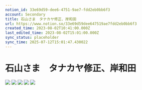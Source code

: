 ```yaml
---
notion_id: 33e69d59-dee6-4751-9ae7-fdd2eb0bb6f3
account: Secondary
title: 石山さま　タナカヤ修正、岸和田
url: https://www.notion.so/33e69d59dee647519ae7fdd2eb0bb6f3
created_time: 2023-08-02T10:41:00.000Z
last_edited_time: 2023-08-02T15:01:00.000Z
sync_status: placeholder
sync_time: 2025-07-12T15:01:47.430022
---
```

# 石山さま　タナカヤ修正、岸和田

![](https://prod-files-secure.s3.us-west-2.amazonaws.com/d58fe38c-a9d4-4466-aed9-85604b7b2c6d/55ea9351-dde9-42b6-b8e7-fdbe4988f1ae/%E3%82%B9%E3%82%AF%E3%83%AA%E3%83%BC%E3%83%B3%E3%82%B7%E3%83%A7%E3%83%83%E3%83%88_2023-08-02_19.40.48.png?X-Amz-Algorithm=AWS4-HMAC-SHA256&X-Amz-Content-Sha256=UNSIGNED-PAYLOAD&X-Amz-Credential=ASIAZI2LB466ZRGKTCHT%2F20250719%2Fus-west-2%2Fs3%2Faws4_request&X-Amz-Date=20250719T065724Z&X-Amz-Expires=3600&X-Amz-Security-Token=IQoJb3JpZ2luX2VjEIX%2F%2F%2F%2F%2F%2F%2F%2F%2F%2FwEaCXVzLXdlc3QtMiJHMEUCIESc6E9e71VdxoM%2FZQVEmmExvhJmGnT53ocqgkAwWe4TAiEAnMTRI9gG0HyVPbwelZjEEs34ExHg%2BtGivsej0TpkpqMqiAQInv%2F%2F%2F%2F%2F%2F%2F%2F%2F%2FARAAGgw2Mzc0MjMxODM4MDUiDMP8ltjDg9ekRZnPGircAwUJ9kwKrH1zoCRK%2BDbE%2FY50a6cCx7OVZGO9e8VaZ6zGYAAaJlcGcF2OeG%2F1q3bIT%2FK2SzrTbIAYaWNuFm35mJlf2DP7OOdlyWAj8zk3iSyLcxKIn8A1p3PHy6SeY%2F2cZmHUsg4OVgT%2BH3h56%2F%2FhH49bGR8MmA2SCwatkYmqOgvY%2FQZomjRBdqmF05hkdI9Qx%2FU%2FAW7DTBI0h546hTiDQ197Wsdayuv0mHCMqWLHPc3KWrMiAD%2FXOTc90gYlBrdXXgs9ymtiEbCJ4tuF3qWrvOWg%2F90Rfd%2FsDAQp9w1fp4F6jXKOt2bEDOCc7lHtlJZ9UZ6kWDsoNGMqKD8SorCyBlFMAkY%2F8CNUjiQ%2F4S9fvMpcRPWnDASOPZd2G%2BQQGdkrzWEuDTd5vkCjGL%2F3NlBRKyR3GHI%2FwVgjiNCR4VroN72OCnjLloRR4Yuqax1NXuh6He4%2BC4Y74W5i4yNNJ%2FSWFaBZkPVPi6G4l%2Brcik34jqnDdJfdgV39A6ff5jra78eFsYMvmVNrLrBSnsZ4O9wi7ewCjLx4Z0zLhDb7pkSTJggw4wHBfLn53UJbzAnsyogs%2FWXTPqLg4n5%2B%2FVQ3eAzPONRscOYd4ZuiJSVOft7%2Bn7IA32rqrOtDAW8jrnAMMN7F7MMGOqUB5wsNpqQxwEMxZctlH7F6bVO8wVwNQd5UficPTxD%2FemAGgLX8zqDKcpwMwrV7FfyyxcOwAWO9vkyubSFqQCmV5Hx3v4Ff1RhSXEFUjVLwNzc2rizBYGO%2FkLAv8dB4Do%2FDs%2FkR8RMe7LO0NKFl83ENParX40lTEql3r0zFYnvKCWJSUvYANIFbD%2BVBDA7fMzyKJfoxemtS9RwCnoPnCvWMI6DM3TfB&X-Amz-Signature=7e6e6a5e25a1fb9ab1d34d841515c33bad5b77aa855e540adc606875bf94b820&X-Amz-SignedHeaders=host&x-amz-checksum-mode=ENABLED&x-id=GetObject)
![](https://prod-files-secure.s3.us-west-2.amazonaws.com/d58fe38c-a9d4-4466-aed9-85604b7b2c6d/d9249c44-9b03-4d16-a39c-1d823d9491c0/%E3%82%B9%E3%82%AF%E3%83%AA%E3%83%BC%E3%83%B3%E3%82%B7%E3%83%A7%E3%83%83%E3%83%88_2023-08-02_19.40.57.png?X-Amz-Algorithm=AWS4-HMAC-SHA256&X-Amz-Content-Sha256=UNSIGNED-PAYLOAD&X-Amz-Credential=ASIAZI2LB466ZRGKTCHT%2F20250719%2Fus-west-2%2Fs3%2Faws4_request&X-Amz-Date=20250719T065724Z&X-Amz-Expires=3600&X-Amz-Security-Token=IQoJb3JpZ2luX2VjEIX%2F%2F%2F%2F%2F%2F%2F%2F%2F%2FwEaCXVzLXdlc3QtMiJHMEUCIESc6E9e71VdxoM%2FZQVEmmExvhJmGnT53ocqgkAwWe4TAiEAnMTRI9gG0HyVPbwelZjEEs34ExHg%2BtGivsej0TpkpqMqiAQInv%2F%2F%2F%2F%2F%2F%2F%2F%2F%2FARAAGgw2Mzc0MjMxODM4MDUiDMP8ltjDg9ekRZnPGircAwUJ9kwKrH1zoCRK%2BDbE%2FY50a6cCx7OVZGO9e8VaZ6zGYAAaJlcGcF2OeG%2F1q3bIT%2FK2SzrTbIAYaWNuFm35mJlf2DP7OOdlyWAj8zk3iSyLcxKIn8A1p3PHy6SeY%2F2cZmHUsg4OVgT%2BH3h56%2F%2FhH49bGR8MmA2SCwatkYmqOgvY%2FQZomjRBdqmF05hkdI9Qx%2FU%2FAW7DTBI0h546hTiDQ197Wsdayuv0mHCMqWLHPc3KWrMiAD%2FXOTc90gYlBrdXXgs9ymtiEbCJ4tuF3qWrvOWg%2F90Rfd%2FsDAQp9w1fp4F6jXKOt2bEDOCc7lHtlJZ9UZ6kWDsoNGMqKD8SorCyBlFMAkY%2F8CNUjiQ%2F4S9fvMpcRPWnDASOPZd2G%2BQQGdkrzWEuDTd5vkCjGL%2F3NlBRKyR3GHI%2FwVgjiNCR4VroN72OCnjLloRR4Yuqax1NXuh6He4%2BC4Y74W5i4yNNJ%2FSWFaBZkPVPi6G4l%2Brcik34jqnDdJfdgV39A6ff5jra78eFsYMvmVNrLrBSnsZ4O9wi7ewCjLx4Z0zLhDb7pkSTJggw4wHBfLn53UJbzAnsyogs%2FWXTPqLg4n5%2B%2FVQ3eAzPONRscOYd4ZuiJSVOft7%2Bn7IA32rqrOtDAW8jrnAMMN7F7MMGOqUB5wsNpqQxwEMxZctlH7F6bVO8wVwNQd5UficPTxD%2FemAGgLX8zqDKcpwMwrV7FfyyxcOwAWO9vkyubSFqQCmV5Hx3v4Ff1RhSXEFUjVLwNzc2rizBYGO%2FkLAv8dB4Do%2FDs%2FkR8RMe7LO0NKFl83ENParX40lTEql3r0zFYnvKCWJSUvYANIFbD%2BVBDA7fMzyKJfoxemtS9RwCnoPnCvWMI6DM3TfB&X-Amz-Signature=83d35f356a1affc90f251187e9a08e398560a9150ebd6cab74708b6c25ff5d07&X-Amz-SignedHeaders=host&x-amz-checksum-mode=ENABLED&x-id=GetObject)
![](https://prod-files-secure.s3.us-west-2.amazonaws.com/d58fe38c-a9d4-4466-aed9-85604b7b2c6d/605a85c8-1f4d-4e5a-a2d5-3c89b03f1bf6/%E3%82%B9%E3%82%AF%E3%83%AA%E3%83%BC%E3%83%B3%E3%82%B7%E3%83%A7%E3%83%83%E3%83%88_2023-08-02_19.41.07.png?X-Amz-Algorithm=AWS4-HMAC-SHA256&X-Amz-Content-Sha256=UNSIGNED-PAYLOAD&X-Amz-Credential=ASIAZI2LB466ZRGKTCHT%2F20250719%2Fus-west-2%2Fs3%2Faws4_request&X-Amz-Date=20250719T065724Z&X-Amz-Expires=3600&X-Amz-Security-Token=IQoJb3JpZ2luX2VjEIX%2F%2F%2F%2F%2F%2F%2F%2F%2F%2FwEaCXVzLXdlc3QtMiJHMEUCIESc6E9e71VdxoM%2FZQVEmmExvhJmGnT53ocqgkAwWe4TAiEAnMTRI9gG0HyVPbwelZjEEs34ExHg%2BtGivsej0TpkpqMqiAQInv%2F%2F%2F%2F%2F%2F%2F%2F%2F%2FARAAGgw2Mzc0MjMxODM4MDUiDMP8ltjDg9ekRZnPGircAwUJ9kwKrH1zoCRK%2BDbE%2FY50a6cCx7OVZGO9e8VaZ6zGYAAaJlcGcF2OeG%2F1q3bIT%2FK2SzrTbIAYaWNuFm35mJlf2DP7OOdlyWAj8zk3iSyLcxKIn8A1p3PHy6SeY%2F2cZmHUsg4OVgT%2BH3h56%2F%2FhH49bGR8MmA2SCwatkYmqOgvY%2FQZomjRBdqmF05hkdI9Qx%2FU%2FAW7DTBI0h546hTiDQ197Wsdayuv0mHCMqWLHPc3KWrMiAD%2FXOTc90gYlBrdXXgs9ymtiEbCJ4tuF3qWrvOWg%2F90Rfd%2FsDAQp9w1fp4F6jXKOt2bEDOCc7lHtlJZ9UZ6kWDsoNGMqKD8SorCyBlFMAkY%2F8CNUjiQ%2F4S9fvMpcRPWnDASOPZd2G%2BQQGdkrzWEuDTd5vkCjGL%2F3NlBRKyR3GHI%2FwVgjiNCR4VroN72OCnjLloRR4Yuqax1NXuh6He4%2BC4Y74W5i4yNNJ%2FSWFaBZkPVPi6G4l%2Brcik34jqnDdJfdgV39A6ff5jra78eFsYMvmVNrLrBSnsZ4O9wi7ewCjLx4Z0zLhDb7pkSTJggw4wHBfLn53UJbzAnsyogs%2FWXTPqLg4n5%2B%2FVQ3eAzPONRscOYd4ZuiJSVOft7%2Bn7IA32rqrOtDAW8jrnAMMN7F7MMGOqUB5wsNpqQxwEMxZctlH7F6bVO8wVwNQd5UficPTxD%2FemAGgLX8zqDKcpwMwrV7FfyyxcOwAWO9vkyubSFqQCmV5Hx3v4Ff1RhSXEFUjVLwNzc2rizBYGO%2FkLAv8dB4Do%2FDs%2FkR8RMe7LO0NKFl83ENParX40lTEql3r0zFYnvKCWJSUvYANIFbD%2BVBDA7fMzyKJfoxemtS9RwCnoPnCvWMI6DM3TfB&X-Amz-Signature=dd86a0ede9902f42d05daa7a20c4fe3c844bb61c9a67a495918d884f5663d1a4&X-Amz-SignedHeaders=host&x-amz-checksum-mode=ENABLED&x-id=GetObject)
![](https://prod-files-secure.s3.us-west-2.amazonaws.com/d58fe38c-a9d4-4466-aed9-85604b7b2c6d/354c9b06-683c-4ba8-8c18-da7ffea5d22f/%E3%82%B9%E3%82%AF%E3%83%AA%E3%83%BC%E3%83%B3%E3%82%B7%E3%83%A7%E3%83%83%E3%83%88_2023-08-02_19.41.17.png?X-Amz-Algorithm=AWS4-HMAC-SHA256&X-Amz-Content-Sha256=UNSIGNED-PAYLOAD&X-Amz-Credential=ASIAZI2LB466ZRGKTCHT%2F20250719%2Fus-west-2%2Fs3%2Faws4_request&X-Amz-Date=20250719T065724Z&X-Amz-Expires=3600&X-Amz-Security-Token=IQoJb3JpZ2luX2VjEIX%2F%2F%2F%2F%2F%2F%2F%2F%2F%2FwEaCXVzLXdlc3QtMiJHMEUCIESc6E9e71VdxoM%2FZQVEmmExvhJmGnT53ocqgkAwWe4TAiEAnMTRI9gG0HyVPbwelZjEEs34ExHg%2BtGivsej0TpkpqMqiAQInv%2F%2F%2F%2F%2F%2F%2F%2F%2F%2FARAAGgw2Mzc0MjMxODM4MDUiDMP8ltjDg9ekRZnPGircAwUJ9kwKrH1zoCRK%2BDbE%2FY50a6cCx7OVZGO9e8VaZ6zGYAAaJlcGcF2OeG%2F1q3bIT%2FK2SzrTbIAYaWNuFm35mJlf2DP7OOdlyWAj8zk3iSyLcxKIn8A1p3PHy6SeY%2F2cZmHUsg4OVgT%2BH3h56%2F%2FhH49bGR8MmA2SCwatkYmqOgvY%2FQZomjRBdqmF05hkdI9Qx%2FU%2FAW7DTBI0h546hTiDQ197Wsdayuv0mHCMqWLHPc3KWrMiAD%2FXOTc90gYlBrdXXgs9ymtiEbCJ4tuF3qWrvOWg%2F90Rfd%2FsDAQp9w1fp4F6jXKOt2bEDOCc7lHtlJZ9UZ6kWDsoNGMqKD8SorCyBlFMAkY%2F8CNUjiQ%2F4S9fvMpcRPWnDASOPZd2G%2BQQGdkrzWEuDTd5vkCjGL%2F3NlBRKyR3GHI%2FwVgjiNCR4VroN72OCnjLloRR4Yuqax1NXuh6He4%2BC4Y74W5i4yNNJ%2FSWFaBZkPVPi6G4l%2Brcik34jqnDdJfdgV39A6ff5jra78eFsYMvmVNrLrBSnsZ4O9wi7ewCjLx4Z0zLhDb7pkSTJggw4wHBfLn53UJbzAnsyogs%2FWXTPqLg4n5%2B%2FVQ3eAzPONRscOYd4ZuiJSVOft7%2Bn7IA32rqrOtDAW8jrnAMMN7F7MMGOqUB5wsNpqQxwEMxZctlH7F6bVO8wVwNQd5UficPTxD%2FemAGgLX8zqDKcpwMwrV7FfyyxcOwAWO9vkyubSFqQCmV5Hx3v4Ff1RhSXEFUjVLwNzc2rizBYGO%2FkLAv8dB4Do%2FDs%2FkR8RMe7LO0NKFl83ENParX40lTEql3r0zFYnvKCWJSUvYANIFbD%2BVBDA7fMzyKJfoxemtS9RwCnoPnCvWMI6DM3TfB&X-Amz-Signature=0f8f8cd2e61230499a6afce2949a40aa05080b3fa0e84e95439f5ae1ee7381c6&X-Amz-SignedHeaders=host&x-amz-checksum-mode=ENABLED&x-id=GetObject)
![](https://prod-files-secure.s3.us-west-2.amazonaws.com/d58fe38c-a9d4-4466-aed9-85604b7b2c6d/d096a131-74c1-4209-8b1e-d445e745f4f3/%E3%82%B9%E3%82%AF%E3%83%AA%E3%83%BC%E3%83%B3%E3%82%B7%E3%83%A7%E3%83%83%E3%83%88_2023-08-02_19.41.24.png?X-Amz-Algorithm=AWS4-HMAC-SHA256&X-Amz-Content-Sha256=UNSIGNED-PAYLOAD&X-Amz-Credential=ASIAZI2LB466ZRGKTCHT%2F20250719%2Fus-west-2%2Fs3%2Faws4_request&X-Amz-Date=20250719T065724Z&X-Amz-Expires=3600&X-Amz-Security-Token=IQoJb3JpZ2luX2VjEIX%2F%2F%2F%2F%2F%2F%2F%2F%2F%2FwEaCXVzLXdlc3QtMiJHMEUCIESc6E9e71VdxoM%2FZQVEmmExvhJmGnT53ocqgkAwWe4TAiEAnMTRI9gG0HyVPbwelZjEEs34ExHg%2BtGivsej0TpkpqMqiAQInv%2F%2F%2F%2F%2F%2F%2F%2F%2F%2FARAAGgw2Mzc0MjMxODM4MDUiDMP8ltjDg9ekRZnPGircAwUJ9kwKrH1zoCRK%2BDbE%2FY50a6cCx7OVZGO9e8VaZ6zGYAAaJlcGcF2OeG%2F1q3bIT%2FK2SzrTbIAYaWNuFm35mJlf2DP7OOdlyWAj8zk3iSyLcxKIn8A1p3PHy6SeY%2F2cZmHUsg4OVgT%2BH3h56%2F%2FhH49bGR8MmA2SCwatkYmqOgvY%2FQZomjRBdqmF05hkdI9Qx%2FU%2FAW7DTBI0h546hTiDQ197Wsdayuv0mHCMqWLHPc3KWrMiAD%2FXOTc90gYlBrdXXgs9ymtiEbCJ4tuF3qWrvOWg%2F90Rfd%2FsDAQp9w1fp4F6jXKOt2bEDOCc7lHtlJZ9UZ6kWDsoNGMqKD8SorCyBlFMAkY%2F8CNUjiQ%2F4S9fvMpcRPWnDASOPZd2G%2BQQGdkrzWEuDTd5vkCjGL%2F3NlBRKyR3GHI%2FwVgjiNCR4VroN72OCnjLloRR4Yuqax1NXuh6He4%2BC4Y74W5i4yNNJ%2FSWFaBZkPVPi6G4l%2Brcik34jqnDdJfdgV39A6ff5jra78eFsYMvmVNrLrBSnsZ4O9wi7ewCjLx4Z0zLhDb7pkSTJggw4wHBfLn53UJbzAnsyogs%2FWXTPqLg4n5%2B%2FVQ3eAzPONRscOYd4ZuiJSVOft7%2Bn7IA32rqrOtDAW8jrnAMMN7F7MMGOqUB5wsNpqQxwEMxZctlH7F6bVO8wVwNQd5UficPTxD%2FemAGgLX8zqDKcpwMwrV7FfyyxcOwAWO9vkyubSFqQCmV5Hx3v4Ff1RhSXEFUjVLwNzc2rizBYGO%2FkLAv8dB4Do%2FDs%2FkR8RMe7LO0NKFl83ENParX40lTEql3r0zFYnvKCWJSUvYANIFbD%2BVBDA7fMzyKJfoxemtS9RwCnoPnCvWMI6DM3TfB&X-Amz-Signature=1f9cfc3c3fd24bde38b9f53590c7d7b62286048103a5c57511d81200e6fdd88c&X-Amz-SignedHeaders=host&x-amz-checksum-mode=ENABLED&x-id=GetObject)
